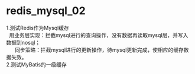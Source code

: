 # redis_mysql_02
1.测试Redis作为Mysql缓存<br>
&nbsp;&nbsp;用业务层实现：拦截mysql进行的查询操作，没有数据再读取mysql层，并写入数据到nosql；<br>     
&nbsp;&nbsp;同步策略：拦截mysql进行的更新操作，待mysql更新完成，使相应的缓存数据失效。<br>
2.测试MyBatis的一级缓存<br>
